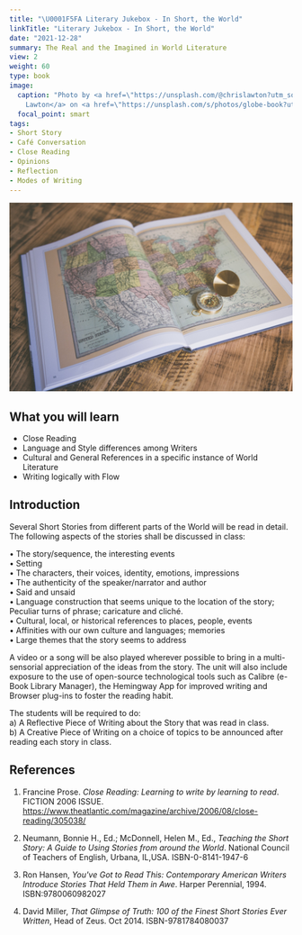 ```yaml
---
title: "\U0001F5FA Literary Jukebox - In Short, the World"
linkTitle: "Literary Jukebox - In Short, the World"
date: "2021-12-28"
summary: The Real and the Imagined in World Literature
view: 2
weight: 60
type: book
image:
  caption: "Photo by <a href=\"https://unsplash.com/@chrislawton?utm_source=unsplash&utm_medium=referral&utm_content=creditCopyText\">Chris
    Lawton</a> on <a href=\"https://unsplash.com/s/photos/globe-book?utm_source=unsplash&utm_medium=referral&utm_content=creditCopyText\">Unsplash</a>"
  focal_point: smart
tags:
- Short Story
- Café Conversation
- Close Reading
- Opinions
- Reflection
- Modes of Writing
---
```


![](featured.jpg)


## What you will learn

- Close Reading  
- Language and Style differences among Writers
- Cultural and General References in a specific instance of World Literature
- Writing logically with Flow


## Introduction

Several Short Stories from different parts of the World will be read in detail. The following aspects of the stories shall be discussed in class: 

• The story/sequence, the interesting events  
• Setting  
• The characters, their voices, identity, emotions, impressions  
• The authenticity of the speaker/narrator and author  
• Said and unsaid  
• Language construction that seems unique to the location of the story; Peculiar turns of phrase; caricature and cliché.  
• Cultural, local, or historical references to places, people, events  
• Affinities with our own culture and languages; memories  
• Large themes that the story seems to address  

A video or a song will be also played wherever possible to bring in a multi-sensorial  appreciation of the ideas from the story. The unit will also include exposure to the use of open-source technological tools such as Calibre (e-Book Library Manager), the Hemingway App for improved writing and Browser plug-ins to foster the reading habit.

The students will be required to do:  
a) A Reflective Piece of Writing about the Story that was read in class.  
b) A Creative Piece of Writing on a choice of topics to be announced after reading each story in class.  

## References

1. Francine Prose. *Close Reading: Learning to write by learning to read*. FICTION 2006 ISSUE. <u><https://www.theatlantic.com/magazine/archive/2006/08/close-reading/305038/></u>
1. Neumann, Bonnie H., Ed.; McDonnell, Helen M., Ed., *Teaching the Short Story: A Guide to Using Stories from around the World*. National Council of Teachers of English, Urbana, IL,USA. ISBN-0-8141-1947-6  

1. Ron Hansen, *You've Got to Read This: Contemporary American Writers Introduce Stories That Held Them in Awe*. Harper Perennial, 1994. ISBN:9780060982027  

1. David Miller, *That Glimpse of Truth: 100 of the Finest Short Stories Ever Written*, Head of Zeus. Oct 2014. ISBN-9781784080037


